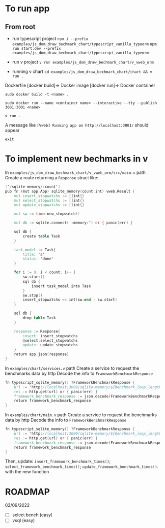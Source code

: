# To run app
## From root
- run typescript project
`npm i --prefix examples/js_dom_draw_bechmark_chart/typescript_vanilla_typeorm`
`npm run start:dev --prefix examples/js_dom_draw_bechmark_chart/typescript_vanilla_typeorm`

- run v project
`v run examples/js_dom_draw_bechmark_chart/v_vweb_orm `

- running v chart
`cd examples/js_dom_draw_bechmark_chart/chart && v run .`

Dockerfile
[docker build]=> Docker image
[docker run]=> Docker container

`sudo docker build -t <name> .`

`sudo docker run --name <container name> --interactive --tty --publish 3001:3001 <name>`

`v run .`

A message like `[Vweb] Running app on http://localhost:3001/` should appear

`exit`

# To implement new bechmarks in v

In `examples/js_dom_draw_bechmark_chart/v_vweb_orm/src/main.v` path
Create a route returning a `Response` struct like:

```v ignore
['/sqlite-memory/:count']
pub fn (mut app App) sqlite_memory(count int) vweb.Result {
	mut insert_stopwatchs := []int{}
	mut select_stopwatchs := []int{}
	mut update_stopwatchs := []int{}

	mut sw := time.new_stopwatch()

	mut db := sqlite.connect(':memory:') or { panic(err) }

	sql db {
		create table Task
	}

	task_model := Task{
		title: 'a'
		status: 'done'
	}

	for i := 0; i < count; i++ {
		sw.start()
		sql db {
			insert task_model into Task
		}
		sw.stop()
		insert_stopwatchs << int(sw.end - sw.start)
	}

	sql db {
		drop table Task
	}

	response := Response{
		insert:	insert_stopwatchs
		@select:select_stopwatchs
		update:	update_stopwatchs
	}
	return app.json(response)
}

```

In `examples/chart/services.v` path
Create a service to request the benchmarks data by http
Decode the info to `FrameworkBenchmarkResponse`
```v ignore
fn typescript_sqlite_memory() ?FrameworkBenchmarkResponse {
	url := 'http://localhost:3000/sqlite-memory/${benchmark_loop_length}'
	res := http.get(url) or { panic(err) }
	framework_benchmark_response := json.decode(FrameworkBenchmarkResponse, res.body)!
	return framework_benchmark_response
}
```

In `examples/chart/main.v` path
Create a service to request the benchmarks data by http
Decode the info to `FrameworkBenchmarkResponse`
```v ignore
fn typescript_sqlite_memory() ?FrameworkBenchmarkResponse {
	url := 'http://localhost:3000/sqlite-memory/${benchmark_loop_length}'
	res := http.get(url) or { panic(err) }
	framework_benchmark_response := json.decode(FrameworkBenchmarkResponse, res.body)!
	return framework_benchmark_response
}
```
Then, update:
`insert_framework_benchmark_times()`;
`select_framework_benchmark_times()`;
`update_framework_benchmark_times()`.
with the new function



# ROADMAP
02/09/2022
- [ ] select bench (easy)
- [ ] vsql (easy)
